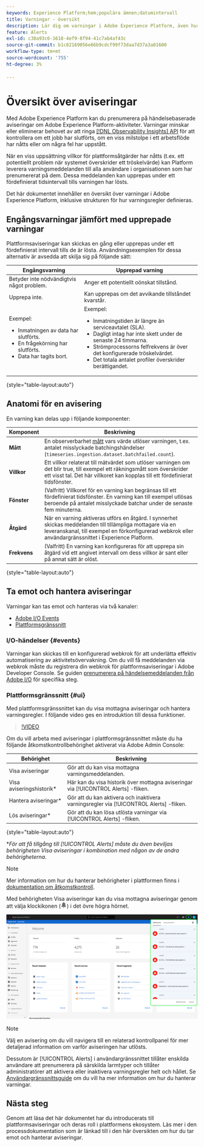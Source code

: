 ```yaml
---
keywords: Experience Platform;hem;populära ämnen;datumintervall
title: Varningar - översikt
description: Lär dig om varningar i Adobe Experience Platform, även hur strukturen för varningsregler definieras.
feature: Alerts
exl-id: c38a93c6-1618-4ef9-8f94-41c7ab4af43c
source-git-commit: b1c82169056e66b9cdcf99f73daa7d37a3a01600
workflow-type: tm+mt
source-wordcount: '755'
ht-degree: 3%

---
```


# Översikt över aviseringar

Med Adobe Experience Platform kan du prenumerera på händelsebaserade aviseringar om Adobe Experience Platform-aktiviteter. Varningar minskar eller eliminerar behovet av att ringa [[!DNL Observability Insights] API](../api/overview.md) för att kontrollera om ett jobb har slutförts, om en viss milstolpe i ett arbetsflöde har nåtts eller om några fel har uppstått.

När en viss uppsättning villkor för plattformsåtgärder har nåtts (t.ex. ett potentiellt problem när systemet överskrider ett tröskelvärde) kan Platform leverera varningsmeddelanden till alla användare i organisationen som har prenumererat på dem. Dessa meddelanden kan upprepas under ett fördefinierat tidsintervall tills varningen har lösts.

Det här dokumentet innehåller en översikt över varningar i Adobe Experience Platform, inklusive strukturen för hur varningsregler definieras.

## Engångsvarningar jämfört med upprepade varningar

Plattformsaviseringar kan skickas en gång eller upprepas under ett fördefinierat intervall tills de är lösta. Användningsexemplen för dessa alternativ är avsedda att skilja sig på följande sätt:

| Engångsvarning | Upprepad varning |
| --- | --- |
| Betyder inte nödvändigtvis något problem. | Anger ett potentiellt oönskat tillstånd. |
| Upprepa inte. | Kan upprepas om det avvikande tillståndet kvarstår. |
| Exempel:<ul><li>Inmatningen av data har slutförts.</li><li>En frågekörning har slutförts.</li><li>Data har tagits bort.</li></ul> | Exempel:<ul><li>Inmatningstiden är längre än serviceavtalet (SLA).</li><li>Dagligt intag har inte skett under de senaste 24 timmarna.</li><li>Strömprocessorns felfrekvens är över det konfigurerade tröskelvärdet.</li><li>Det totala antalet profiler överskrider berättigandet.</li></ul> |

{style=&quot;table-layout:auto&quot;}

## Anatomi för en avisering

En varning kan delas upp i följande komponenter:

| Komponent | Beskrivning |
| --- | --- |
| **Mått** | En observerbarhet [mått](../api/metrics.md#available-metrics) vars värde utlöser varningen, t.ex. antalet misslyckade batchingshändelser (`timeseries.ingestion.dataset.batchfailed.count`). |
| **Villkor** | Ett villkor relaterat till mätvärdet som utlöser varningen om det blir true, till exempel ett räkningsmått som överskrider ett visst tal. Det här villkoret kan kopplas till ett fördefinierat tidsfönster. |
| **Fönster** | (Valfritt) Villkoret för en varning kan begränsas till ett fördefinierat tidsfönster. En varning kan till exempel utlösas beroende på antalet misslyckade batchar under de senaste fem minuterna. |
| **Åtgärd** | När en varning aktiveras utförs en åtgärd. I synnerhet skickas meddelanden till tillämpliga mottagare via en leveranskanal, till exempel en förkonfigurerad webkrok eller användargränssnittet i Experience Platform. |
| **Frekvens** | (Valfritt) En varning kan konfigureras för att upprepa sin åtgärd vid ett angivet intervall om dess villkor är sant eller på annat sätt är olöst. |

{style=&quot;table-layout:auto&quot;}

## Ta emot och hantera aviseringar

Varningar kan tas emot och hanteras via två kanaler:

* [Adobe I/O Events](#events)
* [Plattformsgränssnitt](#ui)

### I/O-händelser {#events}

Varningar kan skickas till en konfigurerad webkrok för att underlätta effektiv automatisering av aktivitetsövervakning. Om du vill få meddelanden via webkrok måste du registrera din webkrok för plattformsaviseringar i Adobe Developer Console. Se guiden [prenumerera på händelsemeddelanden från Adobe I/O](./subscribe.md) för specifika steg.

### Plattformsgränssnitt {#ui}

Med plattformsgränssnittet kan du visa mottagna aviseringar och hantera varningsregler. I följande video ges en introduktion till dessa funktioner.

>[!VIDEO](https://video.tv.adobe.com/v/336218?quality=12&learn=on)

Om du vill arbeta med aviseringar i plattformsgränssnittet måste du ha följande åtkomstkontrollbehörighet aktiverat via Adobe Admin Console:

| Behörighet | Beskrivning |
| --- | --- |
| Visa aviseringar | Gör att du kan visa mottagna varningsmeddelanden. |
| Visa aviseringshistorik* | Här kan du visa historik över mottagna aviseringar via [!UICONTROL Alerts] -fliken. |
| Hantera aviseringar* | Gör att du kan aktivera och inaktivera varningsregler via [!UICONTROL Alerts] -fliken. |
| Lös aviseringar* | Gör att du kan lösa utlösta varningar via [!UICONTROL Alerts] -fliken. |

{style=&quot;table-layout:auto&quot;}

**För att få tillgång till [!UICONTROL Alerts] måste du även beviljas behörigheten Visa aviseringar i kombination med någon av de andra behörigheterna.*

>[!NOTE]
>
>Mer information om hur du hanterar behörigheter i plattformen finns i [dokumentation om åtkomstkontroll](../../access-control/ui/overview.md).

Med behörigheten Visa aviseringar kan du visa mottagna aviseringar genom att välja klockikonen (![Bellikon](../images/alerts/overview/icon.png)) i det övre högra hörnet.

![](../images/alerts/overview/ui.png)

>[!NOTE]
>
> Välj en avisering om du vill navigera till en relaterad kontrollpanel för mer detaljerad information om varför aviseringen har utlösts.

Dessutom är [!UICONTROL Alerts] i användargränssnittet tillåter enskilda användare att prenumerera på särskilda larmtyper och tillåter administratörer att aktivera eller inaktivera varningsregler helt och hållet. Se [Användargränssnittsguide](./ui.md) om du vill ha mer information om hur du hanterar varningar.

## Nästa steg

Genom att läsa det här dokumentet har du introducerats till plattformsaviseringar och deras roll i plattformens ekosystem. Läs mer i den processdokumentation som är länkad till i den här översikten om hur du tar emot och hanterar aviseringar.
